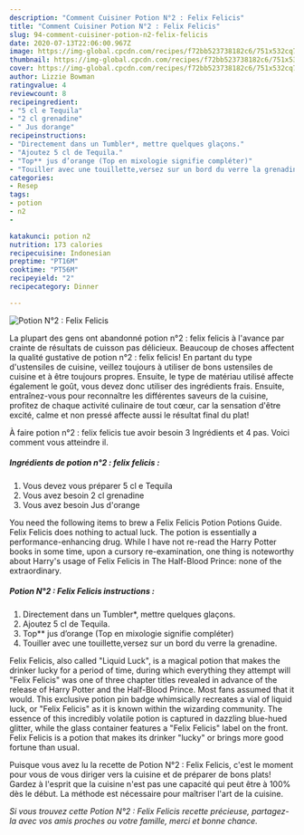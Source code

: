 ```yaml
---
description: "Comment Cuisiner Potion N°2 : Felix Felicis"
title: "Comment Cuisiner Potion N°2 : Felix Felicis"
slug: 94-comment-cuisiner-potion-n2-felix-felicis
date: 2020-07-13T22:06:00.967Z
image: https://img-global.cpcdn.com/recipes/f72bb523738182c6/751x532cq70/potion-n2-felix-felicis-photo-principale-de-la-recette.jpg
thumbnail: https://img-global.cpcdn.com/recipes/f72bb523738182c6/751x532cq70/potion-n2-felix-felicis-photo-principale-de-la-recette.jpg
cover: https://img-global.cpcdn.com/recipes/f72bb523738182c6/751x532cq70/potion-n2-felix-felicis-photo-principale-de-la-recette.jpg
author: Lizzie Bowman
ratingvalue: 4
reviewcount: 8
recipeingredient:
- "5 cl e Tequila"
- "2 cl grenadine"
- " Jus dorange"
recipeinstructions:
- "Directement dans un Tumbler*, mettre quelques glaçons."
- "Ajoutez 5 cl de Tequila."
- "Top** jus d’orange (Top en mixologie signifie compléter)"
- "Touiller avec une touillette,versez sur un bord du verre la grenadine."
categories:
- Resep
tags:
- potion
- n2
- 

katakunci: potion n2  
nutrition: 173 calories
recipecuisine: Indonesian
preptime: "PT16M"
cooktime: "PT56M"
recipeyield: "2"
recipecategory: Dinner

---
```



![Potion N°2 : Felix Felicis](https://img-global.cpcdn.com/recipes/f72bb523738182c6/751x532cq70/potion-n2-felix-felicis-photo-principale-de-la-recette.jpg)

La plupart des gens ont abandonné potion n°2 : felix felicis à l'avance par crainte de résultats de cuisson pas délicieux. Beaucoup de choses affectent la qualité gustative de potion n°2 : felix felicis! En partant du type d'ustensiles de cuisine, veillez toujours à utiliser de bons ustensiles de cuisine et à être toujours propres. Ensuite, le type de matériau utilisé affecte également le goût, vous devez donc utiliser des ingrédients frais. Ensuite, entraînez-vous pour reconnaître les différentes saveurs de la cuisine, profitez de chaque activité culinaire de tout cœur, car la sensation d'être excité, calme et non pressé affecte aussi le résultat final du plat!

<!--inarticleads1-->

À faire potion n°2 : felix felicis tue avoir besoin 3 Ingrédients et 4 pas. Voici comment vous atteindre il.

##### Ingrédients de potion n°2 : felix felicis :

1. Vous devez vous préparer 5 cl e Tequila
1. Vous avez besoin 2 cl grenadine
1. Vous avez besoin  Jus d&#39;orange


You need the following items to brew a Felix Felicis Potion Potions Guide. Felix Felicis does nothing to actual luck. The potion is essentially a performance-enhancing drug. While I have not re-read the Harry Potter books in some time, upon a cursory re-examination, one thing is noteworthy about Harry&#39;s usage of Felix Felicis in The Half-Blood Prince: none of the extraordinary. 

<!--inarticleads2-->

##### Potion N°2 : Felix Felicis instructions :

1. Directement dans un Tumbler*, mettre quelques glaçons.
1. Ajoutez 5 cl de Tequila.
1. Top** jus d’orange (Top en mixologie signifie compléter)
1. Touiller avec une touillette,versez sur un bord du verre la grenadine.


Felix Felicis, also called &#34;Liquid Luck&#34;, is a magical potion that makes the drinker lucky for a period of time, during which everything they attempt will &#34;Felix Felicis&#34; was one of three chapter titles revealed in advance of the release of Harry Potter and the Half-Blood Prince. Most fans assumed that it would. This exclusive potion pin badge whimsically recreates a vial of liquid luck, or &#34;Felix Felicis&#34; as it is known within the wizarding community. The essence of this incredibly volatile potion is captured in dazzling blue-hued glitter, while the glass container features a &#34;Felix Felicis&#34; label on the front. Felix Felicis is a potion that makes its drinker &#34;lucky&#34; or brings more good fortune than usual. 

<!--inarticleads1-->

<p>
Puisque vous avez lu la recette de Potion N°2 : Felix Felicis, c'est le moment pour vous de vous diriger vers la cuisine et de préparer de bons plats! Gardez à l'esprit que la cuisine n'est pas une capacité qui peut être à 100% dès le début. La méthode est nécessaire pour maîtriser l'art de la cuisine.
</p>

<p>
<i>Si vous trouvez cette Potion N°2 : Felix Felicis recette précieuse, partagez-la avec vos amis proches ou votre famille, merci et bonne chance.</i>
</p>
